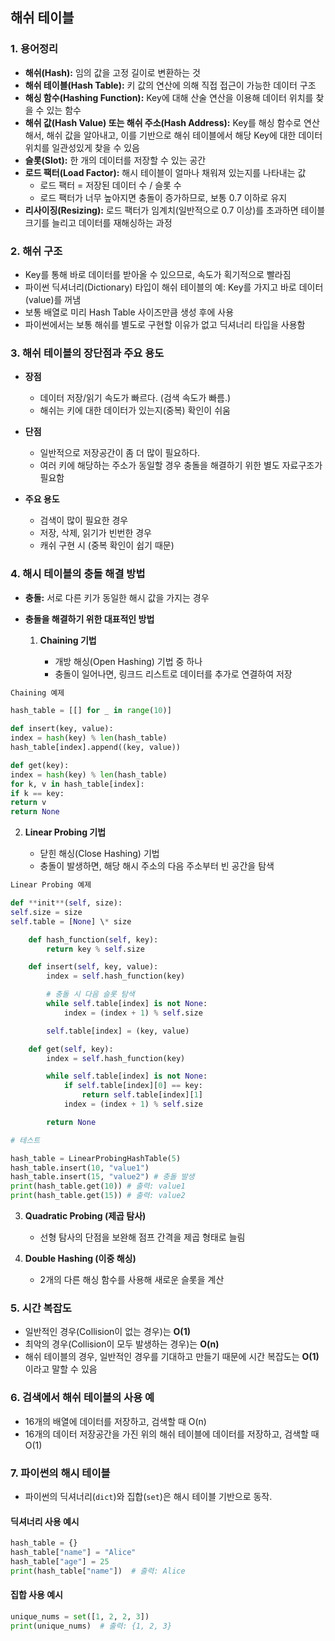 ## 해쉬 테이블

### 1. 용어정리

- **해쉬(Hash):** 임의 값을 고정 길이로 변환하는 것
- **해쉬 테이블(Hash Table):** 키 값의 연산에 의해 직접 접근이 가능한 데이터 구조
- **해싱 함수(Hashing Function):** Key에 대해 산술 연산을 이용해 데이터 위치를 찾을 수 있는 함수
- **해쉬 값(Hash Value) 또는 해쉬 주소(Hash Address):** Key를 해싱 함수로 연산해서, 해쉬 값을 알아내고, 이를 기반으로 해쉬 테이블에서 해당 Key에 대한 데이터 위치를 일관성있게 찾을 수 있음
- **슬롯(Slot):** 한 개의 데이터를 저장할 수 있는 공간
- **로드 팩터(Load Factor):** 해시 테이블이 얼마나 채워져 있는지를 나타내는 값
  - 로드 팩터 = 저장된 데이터 수 / 슬롯 수
  - 로드 팩터가 너무 높아지면 충돌이 증가하므로, 보통 0.7 이하로 유지
- **리사이징(Resizing):** 로드 팩터가 임계치(일반적으로 0.7 이상)를 초과하면 테이블 크기를 늘리고 데이터를 재해싱하는 과정

### 2. 해쉬 구조

- Key를 통해 바로 데이터를 받아올 수 있으므로, 속도가 획기적으로 빨라짐
- 파이썬 딕셔너리(Dictionary) 타입이 해쉬 테이블의 예: Key를 가지고 바로 데이터(value)를 꺼냄
- 보통 배열로 미리 Hash Table 사이즈만큼 생성 후에 사용
- 파이썬에서는 보통 해쉬를 별도로 구현할 이유가 없고 딕셔너리 타입을 사용함

### 3. 해쉬 테이블의 장단점과 주요 용도

- **장점**

  - 데이터 저장/읽기 속도가 빠르다. (검색 속도가 빠름.)
  - 해쉬는 키에 대한 데이터가 있는지(중복) 확인이 쉬움

- **단점**

  - 일반적으로 저장공간이 좀 더 많이 필요하다.
  - 여러 키에 해당하는 주소가 동일할 경우 충돌을 해결하기 위한 별도 자료구조가 필요함

- **주요 용도**
  - 검색이 많이 필요한 경우
  - 저장, 삭제, 읽기가 빈번한 경우
  - 캐쉬 구현 시 (중복 확인이 쉽기 때문)

### 4. 해시 테이블의 충돌 해결 방법

- **충돌:** 서로 다른 키가 동일한 해시 값을 가지는 경우
- **충돌을 해결하기 위한 대표적인 방법**

  1. **Chaining 기법**

     - 개방 해싱(Open Hashing) 기법 중 하나
     - 충돌이 일어나면, 링크드 리스트로 데이터를 추가로 연결하여 저장

```python
Chaining 예제

hash_table = [[] for _ in range(10)]

def insert(key, value):
index = hash(key) % len(hash_table)
hash_table[index].append((key, value))

def get(key):
index = hash(key) % len(hash_table)
for k, v in hash_table[index]:
if k == key:
return v
return None
```

2. **Linear Probing 기법**

   - 닫힌 해싱(Close Hashing) 기법
   - 충돌이 발생하면, 해당 해시 주소의 다음 주소부터 빈 공간을 탐색

```python
Linear Probing 예제

def **init**(self, size):
self.size = size
self.table = [None] \* size

    def hash_function(self, key):
        return key % self.size

    def insert(self, key, value):
        index = self.hash_function(key)

        # 충돌 시 다음 슬롯 탐색
        while self.table[index] is not None:
            index = (index + 1) % self.size

        self.table[index] = (key, value)

    def get(self, key):
        index = self.hash_function(key)

        while self.table[index] is not None:
            if self.table[index][0] == key:
                return self.table[index][1]
            index = (index + 1) % self.size

        return None

# 테스트

hash_table = LinearProbingHashTable(5)
hash_table.insert(10, "value1")
hash_table.insert(15, "value2") # 충돌 발생
print(hash_table.get(10)) # 출력: value1
print(hash_table.get(15)) # 출력: value2
```

3. **Quadratic Probing (제곱 탐사)**

   - 선형 탐사의 단점을 보완해 점프 간격을 제곱 형태로 늘림

4. **Double Hashing (이중 해싱)**
   - 2개의 다른 해싱 함수를 사용해 새로운 슬롯을 계산

### 5. 시간 복잡도

- 일반적인 경우(Collision이 없는 경우)는 **O(1)**
- 최악의 경우(Collision이 모두 발생하는 경우)는 **O(n)**
- 해쉬 테이블의 경우, 일반적인 경우를 기대하고 만들기 때문에 시간 복잡도는 **O(1)** 이라고 말할 수 있음

### 6. 검색에서 해쉬 테이블의 사용 예

- 16개의 배열에 데이터를 저장하고, 검색할 때 O(n)
- 16개의 데이터 저장공간을 가진 위의 해쉬 테이블에 데이터를 저장하고, 검색할 때 O(1)

### 7. 파이썬의 해시 테이블

- 파이썬의 딕셔너리(`dict`)와 집합(`set`)은 해시 테이블 기반으로 동작.

#### **딕셔너리 사용 예시**

```python
hash_table = {}
hash_table["name"] = "Alice"
hash_table["age"] = 25
print(hash_table["name"])  # 출력: Alice
```

#### **집합 사용 예시**

```python
unique_nums = set([1, 2, 2, 3])
print(unique_nums)  # 출력: {1, 2, 3}
```
